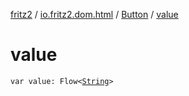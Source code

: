 [fritz2](../../index.md) / [io.fritz2.dom.html](../index.md) / [Button](index.md) / [value](./value.md)

# value

`var value: Flow<`[`String`](https://kotlinlang.org/api/latest/jvm/stdlib/kotlin/-string/index.html)`>`
